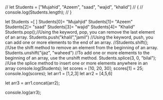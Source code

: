 // let Students = ["Mujahid", "Azeem", "saad", "wajid", "khalid"]
// {
//           console.log(Students.length);
// }
     
let Students =[ ]
Students[0]= "Mujahjid"
Students[1]= "Azeem"
Students[2]= "saad"
Students[3]= "wajid"
Students[4]= "Khalid"
Students.pop();//Using the keyword, pop, you can remove the last element of an array.
Students.push("khalil","jamil") //Using the keyword, push, you can add one or more elements to the end of an array.
//Students.shift(); //Use the shift method to remove an element from the beginning of an array.
Students.unshift("ijaz", "waheed") //To add one or more elements to the beginning of an array, use the unshift method. 
Students.splice(3, 0, "bilal"); //Use the splice method to insert one or more elements anywhere in an array
console.log(Students);
 let scores = [10, 20, 30];
scores[1] = 25;
console.log(scores);
 let arr1 = [1,2,3]
 let arr2 = [4,5,6]

 let arr3 = arr1.concat(arr2);

 console.log(arr3);
